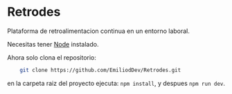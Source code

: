 # Retrodes

Plataforma de retroalimentacion continua en un entorno laboral.

Necesitas tener [Node](https://nodejs.org/en) instalado.

Ahora solo clona el repositorio:

```bash
    git clone https://github.com/EmiliodDev/Retrodes.git
```

en la carpeta raiz del proyecto ejecuta: `npm install`, y despues `npm run dev`.
